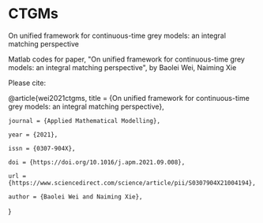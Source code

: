 # CTGMs

On unified framework for continuous-time grey models: an integral matching perspective

Matlab codes for paper, "On unified framework for continuous-time grey models: an integral matching perspective", 
by Baolei Wei, Naiming Xie

Please cite:

@article{wei2021ctgms,
    title = {On unified framework for continuous-time grey models: an integral matching perspective},
    
    journal = {Applied Mathematical Modelling},
    
    year = {2021},
    
    issn = {0307-904X},
    
    doi = {https://doi.org/10.1016/j.apm.2021.09.008},
    
    url = {https://www.sciencedirect.com/science/article/pii/S0307904X21004194},
    
    author = {Baolei Wei and Naiming Xie},
    
}
